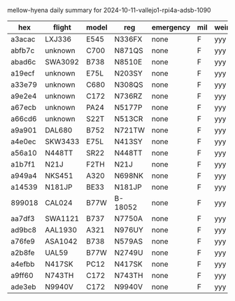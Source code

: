 mellow-hyena daily summary for 2024-10-11-vallejo1-rpi4a-adsb-1090

|hex|flight|model|reg|emergency|mil|weirdo|
|--|--|--|--|--|--|--|
|a3acac|LXJ336|E545|N336FX|none|F|yyy|
|abfb7c|unknown|C700|N871QS|none|F|yyy|
|abad6c|SWA3092|B738|N8510E|none|F|yyy|
|a19ecf|unknown|E75L|N203SY|none|F|yyy|
|a33e79|unknown|C680|N308QS|none|F|yyy|
|a9e2e4|unknown|C172|N736RZ|none|F|yyy|
|a67ecb|unknown|PA24|N5177P|none|F|yyy|
|a66cd6|unknown|S22T|N513CR|none|F|yyy|
|a9a901|DAL680|B752|N721TW|none|F|yyy|
|a4e0ec|SKW3433|E75L|N413SY|none|F|yyy|
|a56a10|N448TT|SR22|N448TT|none|F|yyy|
|a1b7f1|N21J|F2TH|N21J|none|F|yyy|
|a949a4|NKS451|A320|N698NK|none|F|yyy|
|a14539|N181JP|BE33|N181JP|none|F|yyy|
|899018|CAL024|B77W|B-18052|none|F|yyy|
|aa7df3|SWA1121|B737|N7750A|none|F|yyy|
|ad9bc8|AAL1930|A321|N976UY|none|F|yyy|
|a76fe9|ASA1042|B738|N579AS|none|F|yyy|
|a2b8fe|UAL59|B77W|N2749U|none|F|yyy|
|a4efbb|N417SK|PC12|N417SK|none|F|yyy|
|a9ff60|N743TH|C172|N743TH|none|F|yyy|
|ade3eb|N9940V|C172|N9940V|none|F|yyy|
